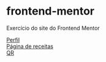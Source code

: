 # frontend-mentor
 Exercício do site do Frontend Mentor


<a href="https://brenor4mos.github.io/frontend-mentor/perfil/" target="_blank">Perfil</a> <br>
<a href="https://brenor4mos.github.io/frontend-mentor/pagina-de-receitas/" target="_blank">Página de receitas</a> <br>
<a href="https://brenor4mos.github.io/frontend-mentor/qrcode/" target="_blank">QR</a>
